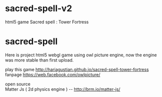 # sacred-spell-v2
html5 game 
Sacred spell : Tower Fortress

# sacred-spell
Here is project html5 webgl game using owl picture engine, now the engine was more stable than first upload.

play this game http://hariagustian.github.io/sacred-spell-tower-fortress<br>
fanpage https://web.facebook.com/owlpicture/

open source<br>
Matter Js ( 2d physics engine ) -- http://brm.io/matter-js/ <br>

